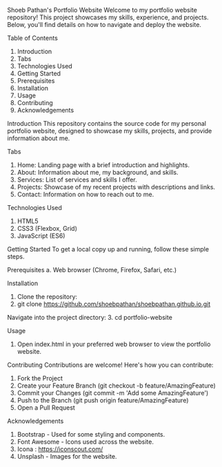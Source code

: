 Shoeb Pathan's Portfolio Website
Welcome to my portfolio website repository! This project showcases my skills, experience, and projects. Below, you'll find details on how to navigate and deploy the website.

Table of Contents
1. Introduction
2. Tabs
3. Technologies Used
4. Getting Started
5. Prerequisites
6. Installation
7. Usage
8. Contributing
9. Acknowledgements

Introduction
This repository contains the source code for my personal portfolio website, designed to showcase my skills, projects, and provide information about me.

Tabs
1. Home: Landing page with a brief introduction and highlights.
2. About: Information about me, my background, and skills.
3. Services: List of services and skills I offer.
4. Projects: Showcase of my recent projects with descriptions and links.
5. Contact: Information on how to reach out to me.

Technologies Used
1. HTML5
2. CSS3 (Flexbox, Grid)
3. JavaScript (ES6)

Getting Started
To get a local copy up and running, follow these simple steps.

Prerequisites
a. Web browser (Chrome, Firefox, Safari, etc.)

Installation
1. Clone the repository:
2. git clone https://github.com/shoebpathan/shoebpathan.github.io.git

Navigate into the project directory:
3. cd portfolio-website

Usage
1. Open index.html in your preferred web browser to view the portfolio website.

Contributing
Contributions are welcome! Here's how you can contribute:
1. Fork the Project
2. Create your Feature Branch (git checkout -b feature/AmazingFeature)
3. Commit your Changes (git commit -m 'Add some AmazingFeature')
4. Push to the Branch (git push origin feature/AmazingFeature)
5. Open a Pull Request

Acknowledgements
1. Bootstrap - Used for some styling and components.
2. Font Awesome - Icons used across the website.
3. Icona : https://iconscout.com/
4. Unsplash - Images for the website.
